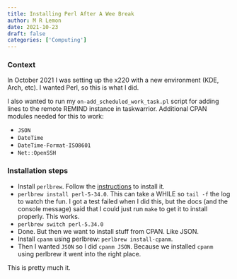 ```yaml
---
title: Installing Perl After A Wee Break
author: M R Lemon
date: 2021-10-23
draft: false
categories: ['Computing']
---
```


### Context
In October 2021 I was setting up the x220 with a new environment (KDE, Arch,
etc). I wanted Perl, so this is what I did.

I also wanted to run my `on-add_scheduled_work_task.pl` script for adding lines
to the remote REMIND instance in taskwarrior. Additional CPAN modules needed
for this to work:

* `JSON`
* `DateTime`
* `DateTime-Format-ISO8601`
* `Net::OpenSSH`

### Installation steps

* Install `perlbrew`. Follow the [instructions](https://perlbrew.pl/) to install it.
* `perlbrew install perl-5-34.0`. This can take a WHILE so `tail -f` the
log to watch the fun. I got a test failed when I did this, but the docs
(and the console message) said that I could just run `make` to get it to
install properly. This works.
* `perlbrew switch perl-5.34.0`
* Done. But then we want to install stuff from CPAN. Like JSON.
* Install `cpanm` using perlbrew: `perlbrew install-cpanm`.
* Then I wanted `JSON` so I did `cpanm JSON`. Because we installed `cpanm`
using perlbrew it went into the right place.

This is pretty much it.

